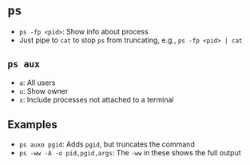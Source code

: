 # `ps`

- `ps -fp <pid>`: Show info about process
- Just pipe to `cat` to stop `ps` from truncating, e.g., `ps -fp <pid> | cat`

## `ps aux`

- `a`: All users
- `u`: Show owner
- `x`: Include processes not attached to a terminal

## Examples

- `ps auxo pgid`: Adds `pgid`, but truncates the command
- `ps -ww -A -o pid,pgid,args`: The `-ww` in these shows the full output

